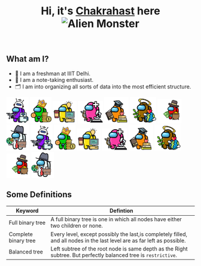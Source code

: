 <h1 align="center"> Hi, it's <a href="https://www.instagram.com/chakrahast/" target="_blank">Chakrahast</a> here <img src="https://raw.githubusercontent.com/Tarikul-Islam-Anik/Animated-Fluent-Emojis/master/Emojis/Smilies/Alien%20Monster.png" alt="Alien Monster" width="25" height="25" /></h1>
<br />

## **What am I?**
- 🏤 I am a freshman at IIIT Delhi.
- 📄 I am a note-taking enthusiast.
- 🗂️ I am into organizing all sorts of data into the most efficient structure.

<p float="left">
<img src="robo.png"  height ="70" >
<img src="Richie.png"  height ="70" >
<img src="fullstack.png"  height ="60" >
<img src="med.png"  height ="60" >
<img src="student.png"  height ="70" >
<img src="sustain.png"  height ="70" >
<img src="marketing.png"  height ="65" >
<img src="business.png"  height ="70" >
<img src="robo.png"  height ="70" >
<img src="Richie.png"  height ="70" >
<img src="fullstack.png"  height ="60" >
<img src="med.png"  height ="60" >
<img src="student.png"  height ="70" >
<img src="sustain.png"  height ="70" >
<img src="marketing.png"  height ="65" >
<img src="business.png"  height ="70"
</p>




## **Some Definitions**

 Keyword | Defintion |
| ------ | ----------- |
| Full binary tree  | A full binary tree is one in which all nodes have either two children or none. |
| Complete binary tree | Every level, except possibly the last,is completely filled, and all nodes in the last level are as far left as possible.|
| Balanced tree | Left subtree of the root node is same depth as the Right subtree. But perfectly balanced tree is `restrictive`.|

